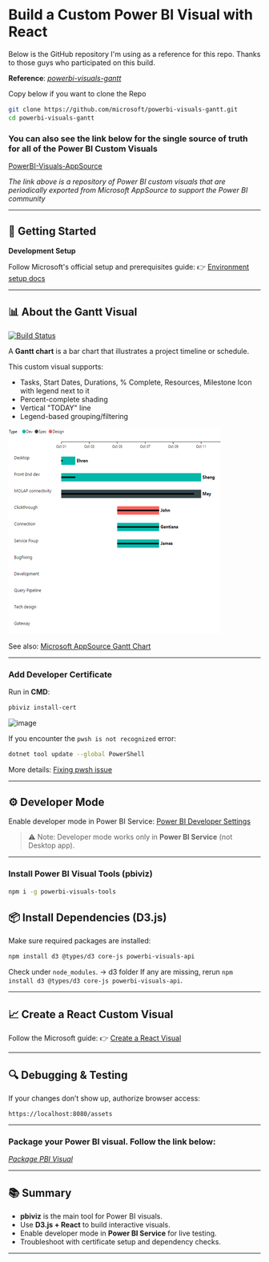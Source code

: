 # Build a Custom Power BI Visual with React

Below is the GitHub repository I'm using as a reference for this repo. Thanks to those guys who participated on this build.

**Reference**: *[powerbi-visuals-gantt](https://github.com/microsoft/powerbi-visuals-gantt)*

Copy below if you want to clone the Repo

```bash
git clone https://github.com/microsoft/powerbi-visuals-gantt.git
cd powerbi-visuals-gantt
```

### You can also see the link below for the single source of truth for all of the Power BI Custom Visuals

[PowerBI-Visuals-AppSource](https://github.com/DataChant/PowerBI-Visuals-AppSource/tree/main)

*The link above is a repository of Power BI custom visuals that are periodically exported from Microsoft AppSource to support the Power BI community*

---

## 🚀 Getting Started

**Development Setup**

Follow Microsoft's official setup and prerequisites guide:
👉 [Environment setup docs](https://learn.microsoft.com/en-us/power-bi/developer/visuals/environment-setup?tabs=desktop)

---

## 📊 About the Gantt Visual

[![Build Status](https://github.com/microsoft/powerbi-visuals-gantt/actions/workflows/build.yml/badge.svg?branch=main)](https://github.com/microsoft/powerbi-visuals-gantt/actions/workflows/build.yml)

A **Gantt chart** is a bar chart that illustrates a project timeline or schedule.

This custom visual supports:

* Tasks, Start Dates, Durations, % Complete, Resources, Milestone Icon with legend next to it
* Percent-complete shading
* Vertical "TODAY" line
* Legend-based grouping/filtering

![Gantt chart screenshot](assets/screenshot.png)

See also: [Microsoft AppSource Gantt Chart](https://store.office.com/en-us/app.aspx?assetid=WA104380765)

---

### Add Developer Certificate

Run in **CMD**:

```bash
pbiviz install-cert
```
<img width="597" height="244" alt="image" src="https://github.com/user-attachments/assets/b0c93803-834e-46e2-8e50-2ed881124059" />



If you encounter the `pwsh is not recognized` error:

```bash
dotnet tool update --global PowerShell
```

More details: [Fixing pwsh issue](https://camkode.com/posts/fixing-pwsh-is-not-recognized-error-in-powershell-core)

---

## ⚙️ Developer Mode

Enable developer mode in Power BI Service:
[Power BI Developer Settings](https://app.powerbi.com/user/user-settings/developer-settings?experience=power-bi)

> ⚠️ Note: Developer mode works only in **Power BI Service** (not Desktop app).

---

### Install Power BI Visual Tools (pbiviz)

```bash
npm i -g powerbi-visuals-tools
```

## 📦 Install Dependencies (D3.js)

Make sure required packages are installed:

```bash
npm install d3 @types/d3 core-js powerbi-visuals-api
```

Check under `node_modules`. -> d3 folder
If any are missing, rerun `npm install d3 @types/d3 core-js powerbi-visuals-api`.

---

## 📈 Create a React Custom Visual

Follow the Microsoft guide:
👉 [Create a React Visual](https://learn.microsoft.com/en-us/power-bi/developer/visuals/create-react-visual)

---

## 🔍 Debugging & Testing

If your changes don’t show up, authorize browser access:

```url
https://localhost:8080/assets
```

---

### Package your Power BI visual. Follow the link below:
*[Package PBI Visual](https://learn.microsoft.com/en-us/power-bi/developer/visuals/package-visual)*


---

## 📚 Summary

* **pbiviz** is the main tool for Power BI visuals.
* Use **D3.js + React** to build interactive visuals.
* Enable developer mode in **Power BI Service** for live testing.
* Troubleshoot with certificate setup and dependency checks.

---
